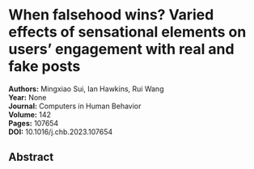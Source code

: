 # When falsehood wins? Varied effects of sensational elements on users’ engagement with real and fake posts

**Authors:** Mingxiao Sui, Ian Hawkins, Rui Wang  
**Year:** None  
**Journal:** Computers in Human Behavior  
**Volume:** 142  
**Pages:** 107654  
**DOI:** 10.1016/j.chb.2023.107654  

## Abstract


